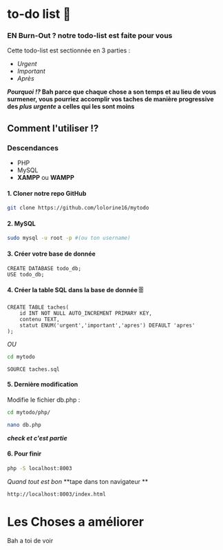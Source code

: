 # to-do list 🌷

### EN Burn-Out ? notre todo-list est faite pour vous 

Cette todo-list est sectionnée en 3 parties :

- *Urgent*
- *Important*
- *Après*

***Pourquoi !?* Bah parce que chaque chose a son temps et au lieu de vous surmener, vous pourriez accomplir vos taches de manière progressive des *plus urgente* a celles qui les sont moins**


## Comment l'utiliser !?

### Descendances

- PHP
- MySQL
- **XAMPP** ou **WAMPP**

#### 1. Cloner notre repo GitHub 

```zsh
git clone https://github.com/lolorine16/mytodo
```

#### 2. MySQL 

```zsh
sudo mysql -u root -p #(ou ton username)
```

#### 3. Créer votre base de donnée 

```mysql
CREATE DATABASE todo_db;
USE todo_db;
```

#### 4. Créer la table SQL dans la base de donnée 🗄️

```mysql
CREATE TABLE taches(
    id INT NOT NULL AUTO_INCREMENT PRIMARY KEY,
    contenu TEXT,
    statut ENUM('urgent','important','apres') DEFAULT 'apres'
);
```

*OU*

```zsh
cd mytodo
```
```mysql
SOURCE taches.sql
```

#### 5. Dernière modification 

Modifie le fichier db.php :

```zsh
cd mytodo/php/

nano db.php
```

***check et c'est partie*** 

#### 6. Pour finir 

```zsh
php -S localhost:8003
```
  
*Quand tout est bon* **tape dans ton navigateur **

```txt
http://localhost:8003/index.html
```

# Les Choses a améliorer

Bah a toi de voir 


